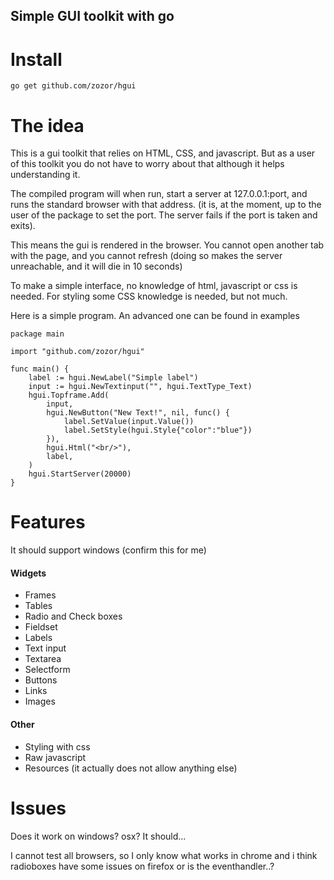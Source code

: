 Simple GUI toolkit with go
------------------------------

Install
===========================

`go get github.com/zozor/hgui`


The idea
===========================

This is a gui toolkit that relies on HTML, CSS, and javascript. But as a user of this toolkit you do not have to worry about that
although it helps understanding it.

The compiled program will when run, start a server at 127.0.0.1:port, and runs the standard browser with that address.
(it is, at the moment, up to the user of the package to set the port. The server fails if the port is taken and exits).

This means the gui is rendered in the browser. You cannot open another tab with the page, and you cannot refresh
(doing so makes the server unreachable, and it will die in 10 seconds)

To make a simple interface, no knowledge of html, javascript or css is needed. For styling some CSS knowledge is needed, but not much.

Here is a simple program. An advanced one can be found in examples


	package main

	import "github.com/zozor/hgui"

	func main() {
		label := hgui.NewLabel("Simple label")
		input := hgui.NewTextinput("", hgui.TextType_Text)
		hgui.Topframe.Add(
			input, 
			hgui.NewButton("New Text!", nil, func() {
				label.SetValue(input.Value())
				label.SetStyle(hgui.Style{"color":"blue"})
			}),
			hgui.Html("<br/>"), 
			label,
		)
		hgui.StartServer(20000)
	}

Features
===========================
It should support windows (confirm this for me)

#### Widgets

- Frames
- Tables
- Radio and Check boxes
- Fieldset
- Labels
- Text input
- Textarea
- Selectform
- Buttons
- Links
- Images

#### Other
- Styling with css
- Raw javascript
- Resources (it actually does not allow anything else)

Issues
===========================
Does it work on windows? osx? It should...

I cannot test all browsers, so I only know what works in chrome and i think radioboxes have some issues on firefox or is the eventhandler..?